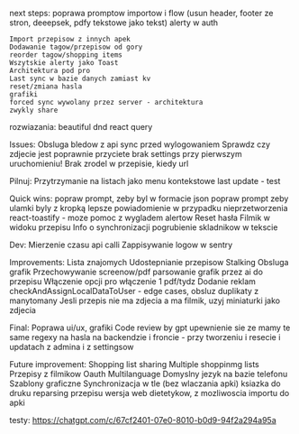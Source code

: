 next steps:
    poprawa promptow importow i flow (usun header, footer ze stron, deeepsek, pdfy tekstowe jako tekst)
    alerty w auth

    Import przepisow z innych apek
    Dodawanie tagow/przepisow od gory
    reorder tagow/shopping items
    Wszytskie alerty jako Toast
    Architektura pod pro
    Last sync w bazie danych zamiast kv
    reset/zmiana hasla
    grafiki
    forced sync wywolany przez server - architektura
    zwykly share

rozwiazania:
    beautiful dnd
    react query

Issues:
    Obsluga bledow z api
    sync przed wylogowaniem
    Sprawdz czy zdjecie jest poprawnie przyciete
    brak settings przy pierwszym uruchomieniu!
    Brak zrodel w przepisie, kiedy url


Pilnuj:
    Przytrzymanie na listach jako menu kontekstowe
    last update - test


Quick wins:
    popraw prompt, zeby byl w formacie json
    popraw prompt zeby ulamki byly z kropką
    lepsze powiadomienie w przypadku nieprzetworzenia
    react-toastify - moze pomoc z wygladem alertow
    Reset hasła
    Filmik w widoku przepisu
    Info o synchronizacji
    pogrubienie skladnikow w tekscie

Dev:
    Mierzenie czasu api calli
    Zappisywanie logow w sentry

Improvements:
    Lista znajomych
    Udostepnianie przepisow
    Stalking
    Obsluga grafik
    Przechowywanie screenow/pdf
    parsowanie grafik  przez ai do przepisu
    Włączenie opcji pro
    włączenie 1 pdf/tydz
    Dodanie reklam
    checkAndAssignLocalDataToUser - edge cases, obsluz duplikaty z manytomany
    Jesli przepis nie ma zdjecia a ma filmik, uzyj miniaturki jako zdjecia


Final:
    Poprawa ui/ux, grafiki
    Code review by gpt
    upewnienie sie ze mamy te same regexy na hasla na backendzie i froncie - przy tworzeniu i resecie i updatach z admina i z settingsow

Future improvement:
    Shopping list sharing
    Multiple shoppinmg lists
    Przepisy z filmikow
    Oauth
    Multilanguage
    Domyslny jezyk na bazie telefonu
    Szablony graficzne
    Synchronizacja w tle (bez wlaczania apki)
    ksiazka do druku
    reparsing przepisu
    wersja web dietetykow, z mozliwoscia importu do apki


testy:
    https://chatgpt.com/c/67cf2401-07e0-8010-b0d9-94f2a294a95a